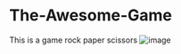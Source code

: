 # The-Awesome-Game
This is a game rock paper scissors
![image](https://github.com/user-attachments/assets/4387573f-8bcc-4ee6-a890-9cdba9df52e4)
